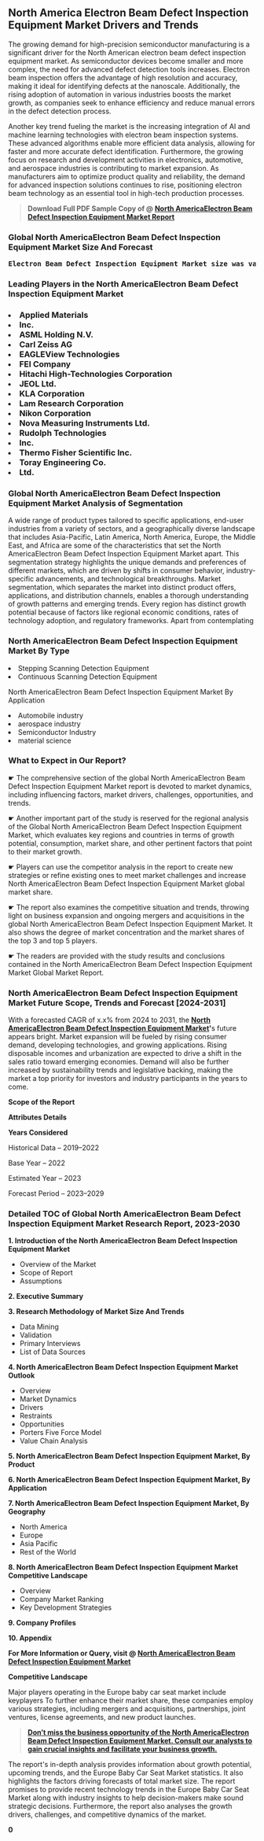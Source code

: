 <p><h2>North America Electron Beam Defect Inspection Equipment Market Drivers and Trends</h2><p>The growing demand for high-precision semiconductor manufacturing is a significant driver for the North American electron beam defect inspection equipment market. As semiconductor devices become smaller and more complex, the need for advanced defect detection tools increases. Electron beam inspection offers the advantage of high resolution and accuracy, making it ideal for identifying defects at the nanoscale. Additionally, the rising adoption of automation in various industries boosts the market growth, as companies seek to enhance efficiency and reduce manual errors in the defect detection process.</p><p>Another key trend fueling the market is the increasing integration of AI and machine learning technologies with electron beam inspection systems. These advanced algorithms enable more efficient data analysis, allowing for faster and more accurate defect identification. Furthermore, the growing focus on research and development activities in electronics, automotive, and aerospace industries is contributing to market expansion. As manufacturers aim to optimize product quality and reliability, the demand for advanced inspection solutions continues to rise, positioning electron beam technology as an essential tool in high-tech production processes.</p></p><blockquote id="" class=""><strong>Download Full PDF Sample Copy of @&nbsp;<a href="https://www.verifiedmarketreports.com/download-sample/?rid=611962&utm_source=GitHub-Jan&utm_medium=251" target="_blank">North AmericaElectron Beam Defect Inspection Equipment Market Report</a>&nbsp;&nbsp;</strong></blockquote><h3 id="" class=""><strong>Global&nbsp;North AmericaElectron Beam Defect Inspection Equipment Market Size And Forecast</strong></h3><pre class="reader-text-block__code-block"><strong>Electron Beam Defect Inspection Equipment Market size was valued at USD 1.2 Billion in 2022 and is projected to reach USD 2.4 Billion by 2030, growing at a CAGR of 9.2% from 2024 to 2030.</strong></pre><h3 id="" class="">Leading Players in the&nbsp;North AmericaElectron Beam Defect Inspection Equipment Market</h3><h3 class=""></Li><Li>Applied Materials</Li><Li> Inc.</Li><Li> ASML Holding N.V.</Li><Li> Carl Zeiss AG</Li><Li> EAGLEView Technologies</Li><Li> FEI Company</Li><Li> Hitachi High-Technologies Corporation</Li><Li> JEOL Ltd.</Li><Li> KLA Corporation</Li><Li> Lam Research Corporation</Li><Li> Nikon Corporation</Li><Li> Nova Measuring Instruments Ltd.</Li><Li> Rudolph Technologies</Li><Li> Inc.</Li><Li> Thermo Fisher Scientific Inc.</Li><Li> Toray Engineering Co.</Li><Li> Ltd.</h3><h3 id="" class="">Global&nbsp;North AmericaElectron Beam Defect Inspection Equipment Market Analysis of Segmentation</h3><p id="" class="">A wide range of product types tailored to specific applications, end-user industries from a variety of sectors, and a geographically diverse landscape that includes Asia-Pacific, Latin America, North America, Europe, the Middle East, and Africa are some of the characteristics that set the North AmericaElectron Beam Defect Inspection Equipment Market apart. This segmentation strategy highlights the unique demands and preferences of different markets, which are driven by shifts in consumer behavior, industry-specific advancements, and technological breakthroughs. Market segmentation, which separates the market into distinct product offers, applications, and distribution channels, enables a thorough understanding of growth patterns and emerging trends. Every region has distinct growth potential because of factors like regional economic conditions, rates of technology adoption, and regulatory frameworks. Apart from contemplating</p><h3 id="" class="">North AmericaElectron Beam Defect Inspection Equipment Market&nbsp;By Type</h3><p></Li><Li>Stepping Scanning Detection Equipment</Li><Li> Continuous Scanning Detection Equipment</p><div class="" data-test-id=""><p>North AmericaElectron Beam Defect Inspection Equipment Market&nbsp;By Application</p></div><p class=""></Li><Li>Automobile industry</Li><Li> aerospace industry</Li><Li> Semiconductor Industry</Li><Li> material science</p><div class="" data-test-id=""><h3><span class="">What to Expect in Our Report?</span></h3></div><div class="" data-test-id=""><p><span class="">☛ The comprehensive section of the global North AmericaElectron Beam Defect Inspection Equipment Market report is devoted to market dynamics, including influencing factors, market drivers, challenges, opportunities, and trends.</span></p></div><div class="" data-test-id=""><p><span class="">☛ Another important part of the study is reserved for the regional analysis of the Global North AmericaElectron Beam Defect Inspection Equipment Market, which evaluates key regions and countries in terms of growth potential, consumption, market share, and other pertinent factors that point to their market growth.</span></p></div><div class="" data-test-id=""><p><span class="">☛ Players can use the competitor analysis in the report to create new strategies or refine existing ones to meet market challenges and increase North AmericaElectron Beam Defect Inspection Equipment Market global market share.</span></p></div><div class="" data-test-id=""><p><span class="">☛ The report also examines the competitive situation and trends, throwing light on business expansion and ongoing mergers and acquisitions in the global North AmericaElectron Beam Defect Inspection Equipment Market. It also shows the degree of market concentration and the market shares of the top 3 and top 5 players.</span></p></div><div class="" data-test-id=""><p><span class="">☛ The readers are provided with the study results and conclusions contained in the North AmericaElectron Beam Defect Inspection Equipment Market Global Market Report.</span></p></div><div class="" data-test-id=""><h3><span class="">North AmericaElectron Beam Defect Inspection Equipment Market Future Scope, Trends and Forecast [2024-2031]</span></h3></div><div class="" data-test-id=""><p><span class="">With a forecasted CAGR of x.x% from 2024 to 2031, the <strong><a href="https://www.verifiedmarketreports.com/download-sample/?rid=611962&utm_source=GitHub-Jan&utm_medium=251" target="_blank">North AmericaElectron Beam Defect Inspection Equipment Market</a>'</strong>s future appears bright. Market expansion will be fueled by rising consumer demand, developing technologies, and growing applications. Rising disposable incomes and urbanization are expected to drive a shift in the sales ratio toward emerging economies. Demand will also be further increased by sustainability trends and legislative backing, making the market a top priority for investors and industry participants in the years to come.</span></p><p id="ember66" class="ember-view reader-text-block__paragraph"><strong>Scope of the Report</strong></p><p id="ember67" class="ember-view reader-text-block__paragraph"><strong>Attributes Details</strong></p><p id="ember68" class="ember-view reader-text-block__paragraph"><strong>Years Considered</strong></p><p id="ember69" class="ember-view reader-text-block__paragraph">Historical Data &ndash; 2019&ndash;2022</p><p id="ember70" class="ember-view reader-text-block__paragraph">Base Year &ndash; 2022</p><p id="ember71" class="ember-view reader-text-block__paragraph">Estimated Year &ndash; 2023</p><p id="ember72" class="ember-view reader-text-block__paragraph">Forecast Period &ndash; 2023&ndash;2029</p></div><h3 id="" class="">Detailed TOC of Global North AmericaElectron Beam Defect Inspection Equipment Market Research Report, 2023-2030</h3><p id="" class=""><strong>1. Introduction of the North AmericaElectron Beam Defect Inspection Equipment Market</strong></p><ul><li>Overview of the Market</li><li>Scope of Report</li><li>Assumptions</li></ul><p id="" class=""><strong>2. Executive Summary</strong></p><p id="" class=""><strong>3. Research Methodology of Market Size And Trends</strong></p><ul><li>Data Mining</li><li>Validation</li><li>Primary Interviews</li><li>List of Data Sources</li></ul><p id="" class=""><strong>4. North AmericaElectron Beam Defect Inspection Equipment Market Outlook</strong></p><ul><li>Overview</li><li>Market Dynamics</li><li>Drivers</li><li>Restraints</li><li>Opportunities</li><li>Porters Five Force Model</li><li>Value Chain Analysis</li></ul><p id="" class=""><strong>5. North AmericaElectron Beam Defect Inspection Equipment Market, By Product</strong></p><p id="" class=""><strong>6. North AmericaElectron Beam Defect Inspection Equipment Market, By Application</strong></p><p id="" class=""><strong>7. North AmericaElectron Beam Defect Inspection Equipment Market, By Geography</strong></p><ul><li>North America</li><li>Europe</li><li>Asia Pacific</li><li>Rest of the World</li></ul><p id="" class=""><strong>8. North AmericaElectron Beam Defect Inspection Equipment Market Competitive Landscape</strong></p><ul><li>Overview</li><li>Company Market Ranking</li><li>Key Development Strategies</li></ul><p id="" class=""><strong>9. Company Profiles</strong></p><p id="" class=""><strong>10. Appendix</strong></p><p><strong>For More Information or Query, visit&nbsp;@ <a href="https://www.verifiedmarketreports.com/product/electron-beam-defect-inspection-equipment-market/" target="_blank">North AmericaElectron Beam Defect Inspection Equipment Market</a></strong></p><p id="ember61" class="ember-view reader-text-block__paragraph"><strong>Competitive Landscape</strong></p><p id="ember62" class="ember-view reader-text-block__paragraph">Major players operating in the Europe baby car seat market include keyplayers To further enhance their market share, these companies employ various strategies, including mergers and acquisitions, partnerships, joint ventures, license agreements, and new product launches.</p><blockquote id="ember63" class="ember-view reader-text-block__blockquote"><strong><a href="https://www.verifiedmarketreports.com/download-sample/?rid=611962&utm_source=GitHub-Jan&utm_medium=251" target="_blank">Don&rsquo;t miss the business opportunity of the North AmericaElectron Beam Defect Inspection Equipment Market. Consult our analysts to gain crucial insights and facilitate your business growth.</a></strong></blockquote><p id="ember64" class="ember-view reader-text-block__paragraph">The report's in-depth analysis provides information about growth potential, upcoming trends, and the Europe Baby Car Seat Market statistics. It also highlights the factors driving forecasts of total market size. The report promises to provide recent technology trends in the Europe Baby Car Seat Market along with industry insights to help decision-makers make sound strategic decisions. Furthermore, the report also analyses the growth drivers, challenges, and competitive dynamics of the market.</p><p class="ember-view reader-text-block__paragraph"><strong>0</strong></p>
